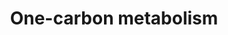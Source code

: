 ---
annotations:
- id: PW:0000189
  parent: regulatory pathway
  type: Pathway Ontology
  value: folate mediated one-carbon metabolic pathway
authors:
- Michiel
- Khanspers
- MaintBot
- AlexanderPico
- Evelo
- Ddigles
- Mkutmon
- Egonw
- Fehrhart
- Eweitz
- Hasanbalci
citedin:
- link: PMC5075206
  title: Hepatic transcriptome implications for palm fruit juice deterrence of type
    2 diabetes mellitus in young male Nile rats (2016)
- link: 10.3389/fimmu.2020.00032
  title: CD11c+ B Cells Are Mainly Memory Cells, Precursors of Antibody Secreting
    Cells in Healthy Donors
- link: PMC3885437
  title: A provisional gene regulatory atlas for mouse heart development (2014)
communities:
- Micronutrients
description: This one-carbon metabolism pathway is centered around folate. Folate
  is the primary methyl-group donor for processes such as DNA methylation reactions,
  nucleotide synthesis and DNA repair mechanisms. An important pathway for any study
  related to folate or DNA methylation.  Differential methylation (e.g. hypermethylation
  of tumor suppressors) as well as disturbances in nucleotide synthesis and repair,
  are associated with several forms of cancer. There are also indications that hypermethylation
  is involved in the progression of adenomas to cancer.  Inferred from human one-carbon
  metabolism pathway.
last-edited: 2025-03-19
ndex: null
organisms:
- Mus musculus
redirect_from:
- /index.php/Pathway:WP435
- /instance/WP435
- /instance/WP435_r138153
revision: r138153
schema-jsonld:
- '@context': https://schema.org/
  '@id': https://wikipathways.github.io/pathways/WP435.html
  '@type': Dataset
  creator:
    '@type': Organization
    name: WikiPathways
  description: This one-carbon metabolism pathway is centered around folate. Folate
    is the primary methyl-group donor for processes such as DNA methylation reactions,
    nucleotide synthesis and DNA repair mechanisms. An important pathway for any study
    related to folate or DNA methylation.  Differential methylation (e.g. hypermethylation
    of tumor suppressors) as well as disturbances in nucleotide synthesis and repair,
    are associated with several forms of cancer. There are also indications that hypermethylation
    is involved in the progression of adenomas to cancer.  Inferred from human one-carbon
    metabolism pathway.
  keywords:
  - 10-Formyl Tetrahydrofolate
  - 5,10-Methenyl Tetrahydrofolate
  - 5,10-Methylene Tetrahydrofolate
  - 5-Formiminotetrahydrofolic acid
  - 5-Formyltetrahydrofolate
  - 5-Methyl Tetrahydrofolate
  - Ahcy
  - Aldh1l1
  - Amt
  - Atic
  - Betaine
  - Bhmt
  - Cobalamin
  - Dhfr
  - Dihydrofolate
  - Dnmt1
  - Dnmt3a
  - Dnmt3b
  - Ehmt1
  - Ehmt2
  - Ethanol
  - Folh1
  - Ftcd
  - Gart
  - Glycine
  - Homocysteine
  - Kiaa0828
  - L-Methionine
  - L-Serine
  - Mat2b
  - Matia
  - Methylcobalamin
  - Monoglutamate
  - Mtfmt
  - Mthfd1
  - Mthfd1l
  - Mthfd2
  - Mthfr
  - Mthfs
  - Mtr
  - Mtrr
  - Polyglutamate
  - Riboflavin/Vitamin B2
  - S-Adenosylhomocysteine
  - S-Adenosylmethionine
  - Shmt1
  - Shmt2
  - Tcn II
  - Tetrahydrofolate
  - Tyms
  - dTMP
  - dUMP
  license: CC0
  name: One-carbon metabolism
seo: CreativeWork
title: One-carbon metabolism
wpid: WP435
---